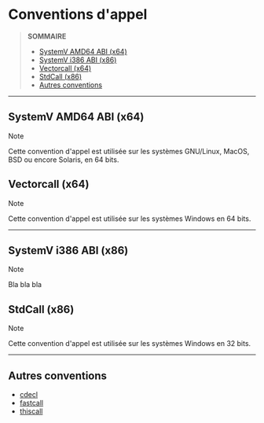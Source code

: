 # Conventions d'appel

> **SOMMAIRE**
> + [SystemV AMD64 ABI (x64)](#systemv-amd64-abi-x64)
> + [SystemV i386 ABI (x86)](#systemv-i386-abi-x86)
> + [Vectorcall (x64)](#vectorcall-x64)
> + [StdCall (x86)](#stdcall-x86)
> + [Autres conventions](#autres-conventions)

---

## SystemV AMD64 ABI (x64)

> [!NOTE]
> Cette convention d'appel est utilisée sur les systèmes GNU/Linux, MacOS, BSD ou encore Solaris, en 64 bits.

## Vectorcall (x64)

> [!NOTE]
> Cette convention d'appel est utilisée sur les systèmes Windows en 64 bits.

---

## SystemV i386 ABI (x86)

> [!NOTE]
> Bla bla bla

## StdCall (x86)

> [!NOTE]
> Cette convention d'appel est utilisée sur les systèmes Windows en 32 bits.

---

## Autres conventions

+ [cdecl](https://learn.microsoft.com/en-us/cpp/cpp/cdecl)
+ [fastcall](https://learn.microsoft.com/en-us/cpp/cpp/fastcall)
+ [thiscall](https://learn.microsoft.com/en-us/cpp/cpp/thiscall)

<!--
> [!NOTE]
> + Les **registres conservés** (_callee-saved_) doivent être sauvegardés par la fonction appelée avant leur modification.
> + Les **registres volatiles** (_caller-saved_) doivent être sauvegardés par la fonction appelante avant leur modification.

## GNU/Linux

### 64 bits

> [SystemV AMD64](https://cs61.seas.harvard.edu/site/pdf/x86-64-abi-20210928.pdf)

|/|DESCRIPTION|
|--:|:--|
|Paramères<br>_(dans l'ordre)_|<ins>Entiers 64 bits</ins> :<br>1<sup>er</sup> : `RDI`<br>2<sup>e</sup> : `RSI`<br>3<sup>e</sup> : `RDX`<br>4<sup>e</sup> : `RCX`<br>5<sup>e</sup> : `R8`<br>6<sup>e</sup> : `R9`|
|Paramètres supplémentaires|pile (_de droite à gauche_)|
|Valeur de retour|`RAX` ou `RDX` + `RAX`<br><br>`XMM0` `XMM1`|
|Registres conservés<br>_(callee-saved)_|`RBX` `RBP` `RSP` `R12` `R13` `R14` `R15`|
|Registres volatiles<br>_(caller-saved)_|`RAX` `RCX` `RDX` `RSI` `RDI` `R8` `R9` `R10` `R11`<br><br>`XMM0` `XMM1` `XMM2` `XMM3` `XMM4` `XMM5` `XMM6` `XMM7`<br>`XMM8` `XMM9` `XMM10` `XMM11` `XMM12` `XMM13` `XMM14` `XMM15`<br><br>`YMM0` `YMM1` `YMM2` `YMM3` `YMM4` `YMM5` `YMM6` `YMM7`<br>`YMM8` `YMM9` `YMM10` `YMM11` `YMM12` `YMM13` `YMM14` `YMM15`<br><br>`ZMM0` `ZMM1` `ZMM2` `ZMM3` `ZMM4` `ZMM5` `ZMM6` `ZMM7`<br>`ZMM8` `ZMM9` `ZMM10` `ZMM11` `ZMM12` `ZMM13` `ZMM14` `ZMM15`|

### 32 bits

> [SystemV Intel386](https://www.sco.com/developers/devspecs/abi386-4.pdf)

|/|DESCRIPTION|
|--:|:--|
|Paramères<br>_(dans l'ordre)_|`EBX` `ECX` `EDX` `ESI` `EDI` `EBP`|
|Valeur de retour|`EAX` ou `EDX` + `EAX`|
|Registres conservés<br>_(callee-saved)_||
|Registres volatiles<br>_(caller-saver)_||

---

## Windows

### 64 bits

> [Microsoft x64 vectorcall](https://learn.microsoft.com/en-us/cpp/cpp/vectorcall)

|/|DESCRIPTION|
|--:|:--|
|Paramères<br>_(dans l'ordre)_|`RCX` `RDX` `R8` `R9` : entiers de 64 bits<br>`XMM0` `XMM1` `XMM2` `XMM3` `XMM4` `XMM5` : flottants de 128 bits<br>`YMM0` `YMM1` `YMM2` `YMM3` `YMM4` `YMM5` : flottants de 256 bits|
|Paramètres supplémentaires|pile (_de droite à gauche_)|
|Valeur de retour|`RAX` (entier : 64 bits)<br>`XMM0` (flottant : 128 bits)|
|Registres conservés<br>_(callee-saved)_|`RBX`, `RDI`, `RSI`, `RBP`, `RSP`, `R12`, `R13`, `R14`, `R15`<br>`XMM6`, `XMM7`, `XMM8`, `XMM9`, `XMM10`, `XMM11`, `XMM12`, `XMM13`, `XMM14`, `XMM15`|
|Registres volatiles<br>_(caller-saved)_|`RAX`, `RCX`, `RDX`, `R8`, `R9`, `R10`, `R11`<br>`XMM0`, `XMM1`, `XMM2`, `XMM3`, `XMM4`, `XMM5`|

### 32 bits

> [Microsoft StdCall](https://learn.microsoft.com/en-us/cpp/cpp/stdcall)

|/|DESCRIPTION|
|--:|:--|
|Paramères<br>_(dans l'ordre)_|pile (_de droite à gauche_)|
|Valeur de retour|`EAX`|
-->
